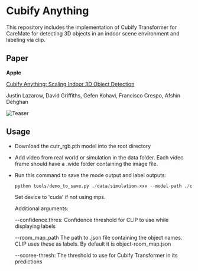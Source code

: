 # Cubify Anything

This repository includes the implementation of Cubify Transformer for CareMate for detecting 3D objects in an indoor scene environment and labeling via clip.

## Paper

**Apple**

[Cubify Anything: Scaling Indoor 3D Object Detection](https://arxiv.org/abs/2412.04458)

Justin Lazarow, David Griffiths, Gefen Kohavi, Francisco Crespo, Afshin Dehghan

![Teaser](teaser.jpg?raw=true "Teaser")

## Usage

- Download the cutr_rgb.pth model into the root directory
- Add video from real world or simulation in the data folder. Each video frame should have a .wide folder containing the image file. 
- Run this command to save the mode output and label outputs:

  ```python
  python tools/demo_to_save.py ./data/simulation-xxx --model-path ./cutr_rgb.pth --device mps
  ```
  Set device to 'cuda' if not using mps.

  Additional arguments:

  --confidence.thres: Confidence threshold for CLIP to use while displaying labels
  
  --room_map_path The path to .json file containing the object names. CLIP uses these as labels. By default it is object-room_map.json
  
  --scoree-thresh: The threshold to use for Cubify Transformer in its predictions


  
  
